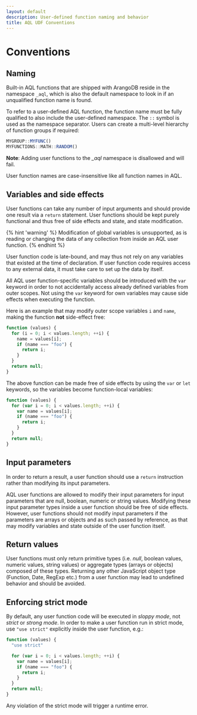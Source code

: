 ```yaml
---
layout: default
description: User-defined function naming and behavior
title: AQL UDF Conventions
---
```

Conventions
===========

Naming
------

Built-in AQL functions that are shipped with ArangoDB reside in the namespace
`_aql`, which is also the default namespace to look in if an unqualified
function name is found.

To refer to a user-defined AQL function, the function name must be fully
qualified to also include the user-defined namespace. The `::` symbol is used
as the namespace separator. Users can create a multi-level hierarchy of function
groups if required:

```js
MYGROUP::MYFUNC()
MYFUNCTIONS::MATH::RANDOM()
```

**Note**: Adding user functions to the *_aql* namespace is disallowed and will
fail.

User function names are case-insensitive like all function names in AQL.

Variables and side effects
--------------------------

User functions can take any number of input arguments and should
provide one result via a `return` statement. User functions should be kept 
purely functional and thus free of side effects and state, and state modification.

{% hint 'warning' %}
Modification of global variables is unsupported, as is reading or changing
the data of any collection from inside an AQL user function.
{% endhint %}

User function code is late-bound, and may thus not rely on any variables
that existed at the time of declaration. If user function code requires
access to any external data, it must take care to set up the data by
itself.

All AQL user function-specific variables should be introduced with the `var`
keyword in order to not accidentally access already defined variables from
outer scopes. Not using the `var` keyword for own variables may cause side
effects when executing the function.

Here is an example that may modify outer scope variables `i` and `name`,
making the function **not** side-effect free:

```js
function (values) {
  for (i = 0; i < values.length; ++i) {
    name = values[i];
    if (name === "foo") {
      return i;
    }
  }
  return null;
}
```

The above function can be made free of side effects by using the `var` or
`let` keywords, so the variables become function-local variables:

```js
function (values) {
  for (var i = 0; i < values.length; ++i) {
    var name = values[i];
    if (name === "foo") {
      return i;
    }
  }
  return null;
}
```

Input parameters
----------------

In order to return a result, a user function should use a `return` instruction 
rather than modifying its input parameters.

AQL user functions are allowed to modify their input parameters for input 
parameters that are null, boolean, numeric or string values. Modifying these
input parameter types inside a user function should be free of side effects. 
However, user functions should not modify input parameters if the parameters are 
arrays or objects and as such passed by reference, as that may modify variables 
and state outside of the user function itself. 

Return values
-------------

User functions must only return primitive types (i.e. *null*, boolean
values, numeric values, string values) or aggregate types (arrays or
objects) composed of these types.
Returning any other JavaScript object type (Function, Date, RegExp etc.) from
a user function may lead to undefined behavior and should be avoided.

Enforcing strict mode
---------------------

By default, any user function code will be executed in *sloppy mode*, not
*strict* or *strong mode*. In order to make a user function run in strict
mode, use `"use strict"` explicitly inside the user function, e.g.:

```js
function (values) {
  "use strict"

  for (var i = 0; i < values.length; ++i) {
    var name = values[i];
    if (name === "foo") {
      return i;
    }
  }
  return null;
}
```

Any violation of the strict mode will trigger a runtime error.
